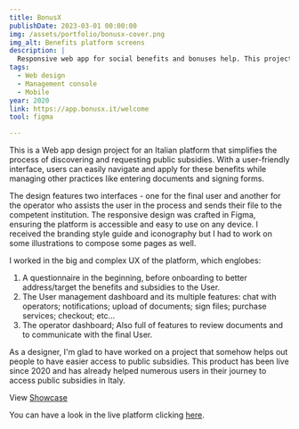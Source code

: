 ```yaml
---
title: BonusX
publishDate: 2023-03-01 00:00:00
img: /assets/portfolio/bonusx-cover.png
img_alt: Benefits platform screens
description: |
  Responsive web app for social benefits and bonuses help. This project was designed in 2020 and it's currently live.
tags:
  - Web design
  - Management console
  - Mobile
year: 2020
link: https://app.bonusx.it/welcome
tool: figma

---
```


This is a Web app design project for an Italian platform that simplifies the process of discovering and requesting public subsidies. With a user-friendly interface, users can easily navigate and apply for these benefits while managing other practices like entering documents and signing forms.

The design features two interfaces - one for the final user and another for the operator who assists the user in the process and sends their file to the competent institution. The responsive design was crafted in Figma, ensuring the platform is accessible and easy to use on any device. I received the branding style guide and iconography but I had to work on some illustrations to compose some pages as well.

I worked in the big and complex UX of the platform, which englobes:

1. A questionnaire in the beginning, before onboarding to better address/target the benefits and subsidies to the User.
2. The User management dashboard and its multiple features: chat with operators; notifications; upload of documents; sign files; purchase services; checkout; etc...
3. The operator dashboard; Also full of features to review documents and to communicate with the final User.

As a designer, I'm glad to have worked on a project that somehow helps out people to have easier access to public subsidies. This product has been live since 2020 and has already helped numerous users in their journey to access public subsidies in Italy.

View <a href="/assets/portfolio/bonusx-showcase.pdf">Showcase</a>

You can have a look in the live platform clicking <a href="https://app.bonusx.it/welcome" target="_blank">here</a>.